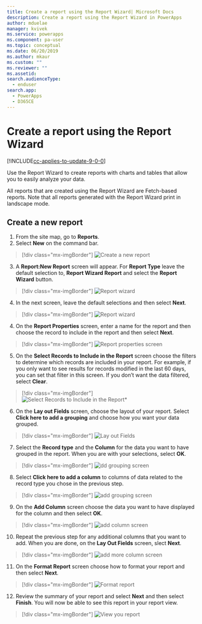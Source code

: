 ```yaml
---
title: Create a report using the Report Wizard| Microsoft Docs
description: Create a report using the Report Wizard in PowerApps
author: mduelae
manager: kvivek
ms.service: powerapps
ms.component: pa-user
ms.topic: conceptual
ms.date: 06/20/2019
ms.author: mkaur
ms.custom: ""
ms.reviewer: ""
ms.assetid: 
search.audienceType: 
  - enduser
search.app: 
  - PowerApps
  - D365CE
---
```

# Create a report using the Report Wizard

[!INCLUDE[cc-applies-to-update-9-0-0](../includes/cc_applies_to_update_9_0_0.md)]

Use the Report Wizard to create reports with charts and tables that allow you to easily analyze your data. 

All reports that are created using the Report Wizard are Fetch-based reports. Note that all reports generated with the Report Wizard print in landscape mode.

## Create a new report

1. From the site map, go to **Reports**.
2. Select **New** on the command bar.

  > [!div class="mx-imgBorder"]
  > ![Create a new report](media/newport.png "Create a new report")
  
3. A **Report:New Report** screen will appear. For **Report Type** leave the default selection to, **Report Wizard Report** and select the **Report Wizard** button. 

  > [!div class="mx-imgBorder"]
  > ![Report wizard](media/report_wizard.png "Report wizard screen")
  
4. In the next screen, leave the default selections and then select **Next**.
 
  > [!div class="mx-imgBorder"]
  > ![Report wizard](media/report_wizard_1.png "Report wizard screen")
   
4. On the **Report Properties** screen, enter a name for the report and then choose the record to include in the report and then select **Next**.
 
  > [!div class="mx-imgBorder"]
  > ![Report properties screen](media/report_wizard_2.png "Report properties screen")
  
5.  On the **Select Records to Include in the Report** screen choose the filters to determine which records are included in your report. For example, if you only want to see results for records modified in the last 60 days, you can set that filter in this screen. If you don’t want the data filtered, select **Clear**.

  > [!div class="mx-imgBorder"]
  > ![Select Records to Include in the Report*](media/report_wizard_3.png "Select Records to Include in the Report")
  
6. On the **Lay out Fields** screen, choose the layout of your report. Select **Click here to add a grouping** and choose how you want your data grouped.

  > [!div class="mx-imgBorder"]
  > ![Lay out Fields](media/report_wizard_4.png "Lay out Fields")

7. Select the **Record type** and the **Column** for the data you want to have grouped in the report. When you are with your selections,  select **OK**.

  > [!div class="mx-imgBorder"]
  > ![dd grouping screen](media/report_wizard_5.png "Add grouping screen")
  
8. Select **Click here to add a column** to columns of data related to the record type you chose in the previous step.  

  > [!div class="mx-imgBorder"]
  > ![add grouping screen](media/report_wizard_6.png "Add grouping screen")

9. On the **Add Column** screen choose the data you want to have displayed for the column and then select **OK**. 

  > [!div class="mx-imgBorder"]
  > ![add column screen](media/report_wizard_7.png "Add column screen")
  
10. Repeat the previous step for any additional columns that you want to add. When you are done, on the **Lay Out Fields** screen, slect **Next**.
 
   > [!div class="mx-imgBorder"]
   > ![add more column screen](media/report_wizard_8.png "Add more column screen")
  
 11. On the **Format Report** screen choose how to format your report and then select **Next**.
 
   > [!div class="mx-imgBorder"]
   > ![Format report](media/report_wizard_9.png "Format report screen")

12. Review the summary of your report and select **Next** and then select **Finish**. You will now be able to see this report in your report view.

   > [!div class="mx-imgBorder"]
   > ![View you report](media/report_wizard_10.png "View your report")


